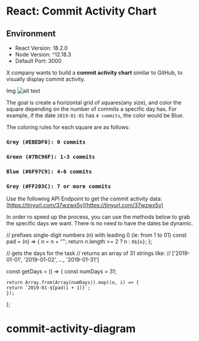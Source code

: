 # React: Commit Activity Chart

## Environment

- React Version: 18.2.0
- Node Version: ^12.18.3
- Default Port: 3000

X company wants to build a **commit activity chart** similar to GitHub, to visually display commit activity.

Img
![alt text](https://github.com/[maria-an11]/[commit-activity-diagram]/blob/[main]/commit-activity-chart.png?raw=true)

The goal is create a horizontal grid of squares(any size), and color the square depending on the number of commits a specific day has.
For example, if the date `2019-01-01` has `4 commits`, the color would be Blue.

The coloring rules for each square are as follows:

### `Grey (#EBEDF0): 0 commits`

### `Green (#7BC96F): 1-3 commits`

### `Blue (#6F97C9): 4-6 commits`

### `Grey (#FF203C): 7 or more commits`

Use the following API Endpoint to get the commit activity data:
[https://tinyurl.com/37wzwx5v](https://tinyurl.com/37wzwx5v)

In order ro speed up the process, you can use the methods below to grab the specific days we want. There is no need to have the dates be dynamic.

// prefixes single-digit numbers (n) with leading 0 (ie: from 1 to 01)
const pad = (n) => {
n = n + "";
return n.length >= 2 ? n : `0${n}`;
};

// gets the days for the task
// returns an array of 31 strings like:
// ['2019-01-01', '2019-01-02', ..., '2019-01-31']

const getDays = () => {
const numDays = 31;

    return Array.from(Array(numDays)).map((o, i) => {
    return `2019-01-${pad(i + 1)}`;
    });

};
# commit-activity-diagram
